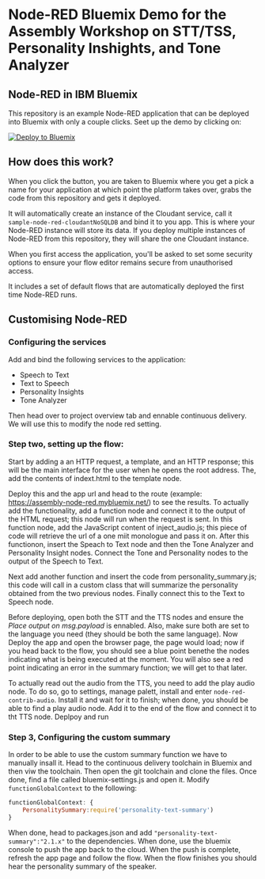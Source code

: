 Node-RED Bluemix Demo for the Assembly Workshop on STT/TSS, Personality Inshights, and Tone Analyzer 
====================================

## Node-RED in IBM Bluemix

This repository is an example Node-RED application that can be deployed into
Bluemix with only a couple clicks. Seet up the demo by clicking on:

[![Deploy to Bluemix](https://bluemix.net/deploy/button.png)](https://bluemix.net/deploy?repository=https://github.com/ibmets/node-red-bluemix-starter.git)

## How does this work?

When you click the button, you are taken to Bluemix where you get a pick a name
for your application at which point the platform takes over, grabs the code from
this repository and gets it deployed.

It will automatically create an instance of the Cloudant service, call it
`sample-node-red-cloudantNoSQLDB` and bind it to you app. This is where your
Node-RED instance will store its data. If you deploy multiple instances of
Node-RED from this repository, they will share the one Cloudant instance.

When you first access the application, you'll be asked to set some security options
to ensure your flow editor remains secure from unauthorised access.

It includes a set of default flows that are automatically deployed the first time
Node-RED runs.

## Customising Node-RED
### Configuring the services
Add and bind the following services to the application:

  * Speech to Text
  * Text to Speech
  * Personality Insights
  * Tone Analyzer

Then head over to project overview tab and ennable continuous delivery. We will use this 
to modify the node red setting. 

### Step two, setting up the flow:

Start by adding a an HTTP request, a template, and an HTTP response; this will be 
the main interface for the user when he opens the root address. The, add the contents of 
indext.html to the template node.

Deploy this and the app url and head to the route (example: https://assembly-node-red.mybluemix.net/)
to see the results. To actually add the functionality, add a function node and connect it to the output
of the HTML request; this node will run when the request is sent. In this function node, add the JavaScript 
content of inject_audio.js; this piece of code will retrieve the url of a one miit monologue and pass it on.
After this functionon, insert the Speach to Text node and then the Tone Analyzer and Personality Insight nodes.
Connect the Tone and Personality nodes to the output of the Speech to Text.

Next add another function and insert the code from personality_summary.js; this code will call in a custom class
that will summarize the personality obtained from the two previous nodes. Finally connect this to the Text to Speech
node.

Before deploying, open both the STT and the TTS nodes and ensure the *Place output on msg.payload* is ennabled. Also,
make sure both are set to the language you need (they should be both the same language). Now Deploy the app and open 
the browser page, the page would load; now if you head back to the flow, you should see a blue point benethe the nodes
indicating what is being executed at the moment. You will also see a red point indicating an error in the summary
function; we will get to that later.

To actually read out the audio from the TTS, you need to add the play audio node. To do so, go to settings, 
manage palett, install and enter `node-red-contrib-audio`. Install it and wait for it to finish; when done, you should
be able to find a play audio node. Add it to the end of the flow and connect it to tht TTS node. Deplpoy and run

### Step 3, Configuring the custom summary

In order to be able to use the custom summary function we have to manually insall it. Head to the continuous 
delivery toolchain in Bluemix and then viw the toolchain. Then open the git toolchain and clone the files. Once done, 
find a file called bluemix-settings.js and open it. Modify `functionGlobalContext` to the following:
```javascript
functionGlobalContext: {
    PersonalitySummary:require('personality-text-summary')
}
```
When done, head to packages.json and add `"personality-text-summary":"2.1.x"` to the dependencies. When done, use 
the bluemix console to push the app back to the cloud. When the push is complete, refresh the app page and follow
the flow. When the flow finishes you should hear the personality summary of the speaker.


